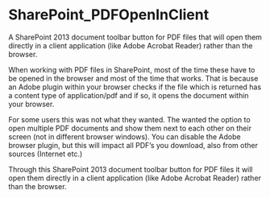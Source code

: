# SharePoint_PDFOpenInClient
A SharePoint 2013 document toolbar button for PDF files that will open them directly in a client application (like Adobe Acrobat Reader) rather than the browser.

When working with PDF files in SharePoint, most of the time these have to be opened in the browser and most of the time that works. That is because an Adobe plugin within your browser checks if the file which is returned has a content type of application/pdf and if so, it opens the document within your browser.

For some users this was not what they wanted. The wanted the option to open multiple PDF documents and show them next to each other on their screen (not in different browser windows). You can disable the Adobe browser plugin, but this will impact all PDF’s you download, also from other sources (Internet etc.)

Through this SharePoint 2013 document toolbar button for PDF files it will open them directly in a client application (like Adobe Acrobat Reader) rather than the browser.
